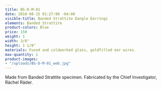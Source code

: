 ```yaml
---
title: BS-D-M-01
date: 2018-08-15 01:27:00 -04:00
visible-title: Banded Strattite Dangle Earrings
elements: Banded Strattite
product-colors: Blue
price: 150
weight: 1
width: 3/8"
height: 1 1/8"
materials: Fused and coldworked glass, goldfilled ear wires.
max-quantity: 1
product-images:
- "/uploads/BS-D-M-01_web.jpg"
---
```


Made from Banded Strattite specimen. Fabricated by the Chief Investigator, Ráchel Räder.